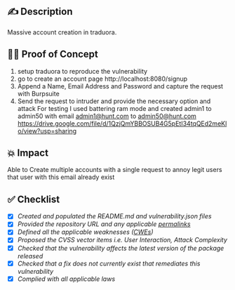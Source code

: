 ## ✍️ Description
Massive account creation in traduora.
## 🕵️‍♂️ Proof of Concept 
1. setup traduora to reproduce the vulnerability 
2. go to create an account page http://localhost:8080/signup
3. Append a Name, Email Address and Password and capture the request with Burpsuite 
4. Send the request to intruder and provide the necessary option and attack
For testing I used battering ram mode and created admin1 to admin50 with email admin1@hunt.com to admin50@hunt.com
https://drive.google.com/file/d/1QzjQmYBBOSUB4G5pEtI34tqQEd2meKlo/view?usp=sharing
## 💥 Impact
Able to Create multiple accounts with a single request to annoy legit users that user with this email already exist 
## ✅ Checklist
- [x] _Created and populated the README.md and vulnerability.json files_
- [x] _Provided the repository URL and any applicable [permalinks]([https://help.github.com/en/github/managing-files-in-a-repository/getting-permanent-links-to-files](https://help.github.com/en/github/managing-files-in-a-repository/getting-permanent-links-to-files))_
- [x] _Defined all the applicable weaknesses ([CWEs]([https://cwe.mitre.org/](https://cwe.mitre.org/)))_
- [x] _Proposed the CVSS vector items i.e. User Interaction, Attack Complexity_
- [x] _Checked that the vulnerability affects the latest version of the package released_
- [x] _Checked that a fix does not currently exist that remediates this vulnerability_
- [x] _Complied with all applicable laws_
